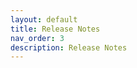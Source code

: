 ```yaml
---
layout: default
title: Release Notes
nav_order: 3
description: Release Notes
---
```


<div> 

<!-- Lightweight client-side loader that feature-detects and load polyfills only when necessary -->
<script src="https://cdn.jsdelivr.net/npm/@webcomponents/webcomponentsjs@2/webcomponents-loader.min.js"></script>

<!-- Load the element definition -->
<script type="module" src="https://cdn.jsdelivr.net/gh/zerodevx/zero-md@1/src/zero-md.min.js"></script>

<!-- Simply set the `src` attribute to your MD file and win -->
<zero-md src="https://raw.githubusercontent.com/TheMrNewVegas/TTWTrueVegas/main/Releases.md">
  <template>
    <!-- Define your own styles inside a `<style>` tag -->
    <style>
      h1,
	  h2,
	  h3,
      h4,
	  h5,
	  h6, {
		  margin-top: 0;
		  margin-bottom: 1em;
		  font-weight: 500;
		  color: #f5f6fa;
      }
	  
	  body {
		  font-family: system-ui, -apple-system, blinkmacsystemfont, "Segoe UI";
		  font-size: inherit;
		  line-height: 1.4;
		  color: #e6e1e8;
		  overflow-wrap: break-word;
      }
	  li {
		  margin: 0.25em 0;
	  }
	  a {
		  color: #CBC3E3;
		  text-decoration: none;
		}

    </style>
  </template>
</zero-md>

</div>
